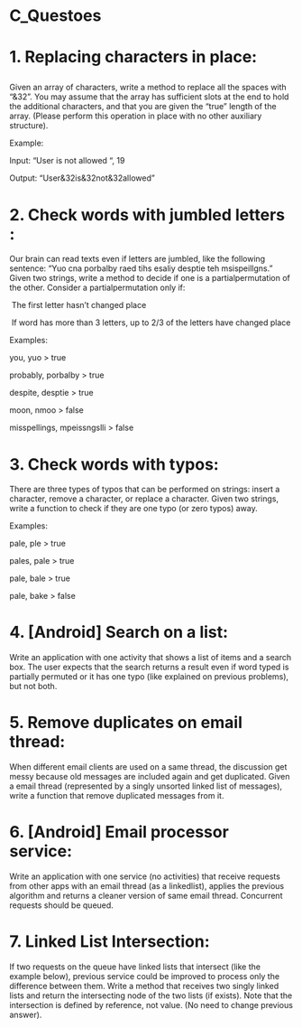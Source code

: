# C_Questoes

# 1.   Replacing characters in place:<p>
Given an array of characters, write a method to replace all the spaces with “&32”.
You may assume that the array has sufficient slots at the end to hold the additional
characters, and that you are given the “true” length of the array. (Please perform this
operation in place with no other auxiliary structure).<p>
Example:<p>
Input: “User is not allowed      “, 19<p>
Output: “User&32is&32not&32allowed”<p>

# 2. Check words with jumbled letters :
Our brain can read texts even if letters are jumbled, like the following sentence:  “Yuo
cna porbalby raed tihs esaliy desptie teh msispeillgns.” Given two strings, write a
method to decide if one is a partial­permutation of the other. Consider a
partial­permutation only if:<p>
­ The first letter hasn’t changed place<p>
­ If word has more than 3 letters, up to 2/3 of the letters have changed place<p>
Examples:<p>
you, yuo ­> true<p>
probably, porbalby ­> true<p>
despite, desptie ­> true<p>
moon, nmoo ­> false<p>
misspellings, mpeissngslli ­> false<p>

# 3. Check words with typos:
There are three types of typos that can be performed on strings: insert a character,
remove a character, or replace a character. Given two strings, write a function to
check if they are one typo (or zero typos) away.<p>
Examples:<p>
pale, ple ­> true<p>
pales, pale ­> true<p>
pale, bale ­> true<p>
pale, bake ­> false<p>

# 4. [Android] Search on a list:
Write an application with one activity that shows a list of items and a search box. The
user expects that the search returns a result even if word typed is partially permuted
or it has one typo (like explained on previous problems), but not both.

# 5. Remove duplicates on email thread:
When different email clients are used on a same thread, the discussion get messy
because old messages are included again and get duplicated. Given a email thread
(represented by a singly unsorted linked list of messages), write a function that
remove duplicated messages from it.

# 6. [Android] Email processor service:
Write an application with one service (no activities) that receive requests from other
apps with an email thread (as a linked­list), applies the previous algorithm and
returns a cleaner version of same email thread. Concurrent requests should be
queued.

# 7. Linked List Intersection:
If two requests on the queue have linked lists that intersect (like the example below),
previous service could be improved to process only the difference between them.
Write a method that receives two singly linked lists and return the intersecting node
of the two lists (if exists). Note that the intersection is defined by reference, not value.
(No need to change previous answer).
